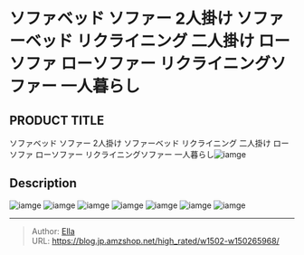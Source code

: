 # ソファベッド ソファー 2人掛け ソファーベッド リクライニング 二人掛け ローソファ ローソファー リクライニングソファー  一人暮らし


## PRODUCT TITLE 

ソファベッド ソファー 2人掛け ソファーベッド リクライニング 二人掛け ローソファ ローソファー リクライニングソファー  一人暮らし![iamge](https://b2bfiles1.gigab2b.cn/image/wkseller/17443/20221109_0978593d5c3af2cbac6ca8b03393dcb6.jpg)

## Description











![iamge](https://b2bfiles1.gigab2b.cn/image/wkseller/17443/20221109_cc8c9494942519cf9cd097edadfc9551.jpg)
![iamge](https://b2bfiles1.gigab2b.cn/image/wkseller/17443/20221109_93e06f32a2c21aeb20d36630e1f10bc8.jpg)
![iamge](https://b2bfiles1.gigab2b.cn/image/wkseller/17443/20221109_ad17542818952ceea53bf16b654f21d3.jpg)
![iamge](https://b2bfiles1.gigab2b.cn/image/wkseller/17443/20221109_5a98550ce141428f50f820e98f39038b.jpg)
![iamge](https://b2bfiles1.gigab2b.cn/image/wkseller/17443/20221109_cfae7efa53c57699bbbbefbf0075858b.jpg)
![iamge](https://b2bfiles1.gigab2b.cn/image/wkseller/17443/20221109_25303678a8f8cfe36e8741b800201411.jpg)
![iamge](https://b2bfiles1.gigab2b.cn/image/wkseller/17443/20221221_675bb05d6b7b36d3a6390628afc0cca9.jpg)


---

> Author: [Ella](https://blog.jp.amzshop.net/)  
> URL: https://blog.jp.amzshop.net/high_rated/w1502-w150265968/  

